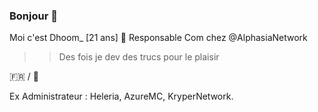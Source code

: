 ### Bonjour 👋
Moi c'est Dhoom_ [21 ans] 👀
Responsable Com chez @AlphasiaNetwork
>> Des fois je dev des trucs pour le plaisir

🇫🇷 / 🏴󠁧󠁢󠁥󠁮󠁧󠁿

Ex Administrateur : 
Heleria, AzureMC, KryperNetwork.

